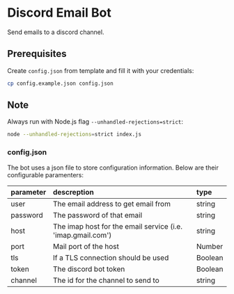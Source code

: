 # Discord Email Bot
Send emails to a discord channel. 

## Prerequisites

Create `config.json` from template and fill it with your credentials:
```bash
cp config.example.json config.json
```

## Note
Always run with Node.js flag `--unhandled-rejections=strict`:
```bash
node --unhandled-rejections=strict index.js
```

### config.json
The bot uses a json file to store configuration information. Below are their configurable paramenters:

| parameter   |      descreption                    |  type   |
|-------------|:------------------------------------|:--------|
| user        | The email address to get email from | string  |
| password    | The password of that email          | string  |
| host        | The imap host for the email service (i.e. 'imap.gmail.com') | string |
| port        | Mail port of the host               | Number  |
| tls         | If a TLS connection should be used  | Boolean |
| token       | The discord bot token               | Boolean |
| channel     | The id for the channel to send to    | string  |
